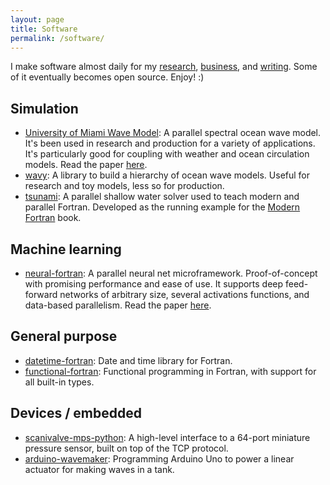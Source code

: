 ```yaml
---
layout: page
title: Software
permalink: /software/
---
```


I make software almost daily
for my [research](https://milancurcic.com/publications), 
[business](https://cloudrun.co), 
and [writing](https://www.manning.com/books/modern-fortran?a_aid=modernfortran&a_bid=2dc4d442). 
Some of it eventually becomes open source. Enjoy! :)

## Simulation

* [University of Miami Wave Model](https://umwm.org):
A parallel spectral ocean wave model.
It's been used in research and production for a variety of applications.
It's particularly good for coupling with weather and ocean circulation models.
Read the paper [here](https://github.com/milancurcic/publications/blob/master/Donelan_etal_JGR2012.pdf).
* [wavy](https://github.com/wavebitscientific/wavy):
A library to build a hierarchy of ocean wave models.
Useful for research and toy models, less so for production.
* [tsunami](https://github.com/modern-fortran/tsunami):
A parallel shallow water solver used to teach modern and parallel Fortran.
Developed as the running example for the 
[Modern Fortran](https://www.manning.com/books/modern-fortran?a_aid=modernfortran&a_bid=2dc4d442) book.

## Machine learning

* [neural-fortran](https://github.com/modern-fortran/neural-fortran):
A parallel neural net microframework.
Proof-of-concept with promising performance and ease of use.
It supports deep feed-forward networks of arbitrary size, 
several activations functions, and data-based parallelism.
Read the paper [here](https://arxiv.org/abs/1902.06714).

## General purpose

* [datetime-fortran](https://github.com/wavebitscientific/datetime-fortran):
Date and time library for Fortran.
* [functional-fortran](https://github.com/wavebitscientific/functional-fortran):
Functional programming in Fortran, with support for all built-in types.

## Devices / embedded

* [scanivalve-mps-python](https://github.com/sustain-lab/scanivalve-mps-python):
A high-level interface to a 64-port miniature pressure sensor,
built on top of the TCP protocol.
* [arduino-wavemaker](https://github.com/sustain-lab/arduino-wavemaker):
Programming Arduino Uno to power a linear actuator for making waves in a tank.
